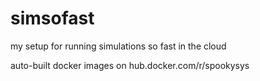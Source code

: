# simsofast

my setup for running simulations so fast in the cloud

auto-built docker images on hub.docker.com/r/spookysys
